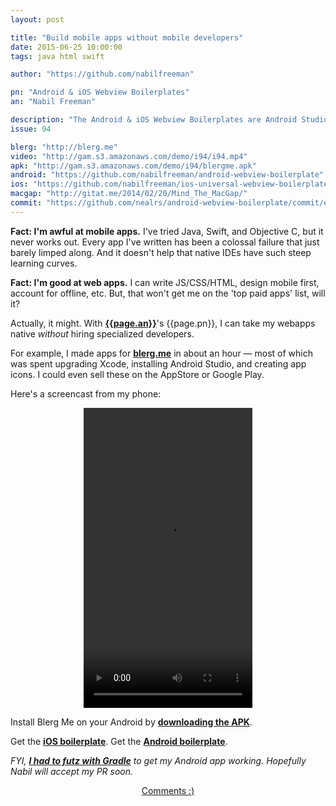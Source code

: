 ```yaml
---
layout: post

title: "Build mobile apps without mobile developers"
date: 2015-06-25 10:00:00
tags: java html swift

author: "https://github.com/nabilfreeman"

pn: "Android & iOS Webview Boilerplates"
an: "Nabil Freeman"

description: "The Android & iOS Webview Boilerplates are Android Studio & Xcode projects that allows you can use to create a simple app for your website or as a starting point for your HTML5 based android app."
issue: 94

blerg: "http://blerg.me"
video: "http://gam.s3.amazonaws.com/demo/i94/i94.mp4"
apk: "http://gam.s3.amazonaws.com/demo/i94/blergme.apk"
android: "https://github.com/nabilfreeman/android-webview-boilerplate"
ios: "https://github.com/nabilfreeman/ios-universal-webview-boilerplate"
macgap: "http://gitat.me/2014/02/20/Mind_The_MacGap/"
commit: "https://github.com/nealrs/android-webview-boilerplate/commit/e0e224bcbe1c6ed2af5aa964b163bf2256379c09"
---
```


**Fact: I'm awful at mobile apps.** I've tried Java, Swift, and Objective C, but it never works out. Every app I've written has been a colossal failure that just barely limped along. And it doesn't help that native IDEs have such steep learning curves.

**Fact: I'm good at web apps.** I can write JS/CSS/HTML, design mobile first, account for offline, etc. But, that won't get me on the 'top paid apps' list, will it?

Actually, it might. With <strong><a href="{{page.author}}" title="{{page.an}} on GitHub" target="_blank">{{page.an}}</a></strong>'s {{page.pn}}, I can take my webapps native _without_ hiring specialized developers.

For example, I made apps for <strong><a href="{{page.blerg}}" title="blerg.me" target="_blank">blerg.me</a></strong> in about an hour &mdash; most of which was spent upgrading Xcode, installing Android Studio, and creating app icons. I could even sell these on the AppStore or Google Play.

Here's a screencast from my phone:

<div style="text-align:center;">
<video width="270" height="480" autoplay controls loop>
  <source src="{{page.video}}" type="video/mp4">
  Ugh, your browser doesn't support video elements.
</video>
</div>

Install Blerg Me on your Android by <strong><a href="{{page.apk}}" title="Download the Blerg Me APK for Android" target="_blank">downloading the APK</a></strong>.

Get the <strong><a href="{{page.ios}}" title="iOS / Swift boilerplate repo on GitHub" target="_blank">iOS boilerplate</a></strong>. Get the <strong><a href="{{page.android}}" title="Android / Java boilerplate repo on GitHub" target="_blank">Android boilerplate</a></strong>.

<em>FYI, <strong><a href="{{page.commit}}" title="My fork of the Android webview boilerplate" target="_blank">I had to futz with Gradle</a></strong> to get my Android app working. Hopefully Nabil will accept my PR soon.</em>

<center><a href="{{ page.url }}#comments" class="btn btn-primary btn-comment" title="Discuss this issue of Git @ Me online">Comments :)</a></center>
